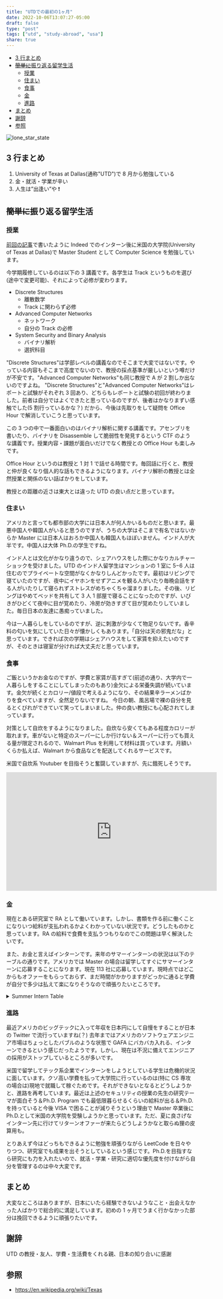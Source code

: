 ```yaml
---
title: "UTDでの最初の1ヶ月"
date: 2022-10-06T13:07:27-05:00
draft: false
type: "post"
tags: ["utd", "study-abroad", "usa"]
share: true
---
```


- [3 行まとめ](#3-行まとめ)
- [~~簡単に~~振り返る留学生活](#簡単に振り返る留学生活)
  - [授業](#授業)
  - [住まい](#住まい)
  - [食事](#食事)
  - [金](#金)
  - [進路](#進路)
- [まとめ](#まとめ)
- [謝辞](#謝辞)
- [参照](#参照)

![lone_star_state](/images/lone_star_state.svg "ボッチのメタファー＝テキサス州旗")

## 3 行まとめ

1. University of Texas at Dallas(通称"UTD")で 8 月から勉強している
2. 金・就活・学業が辛い
3. 人生は”出逢い”や ❗

## ~~簡単に~~振り返る留学生活

### 授業

[前回の記事](https://diohabara.github.io/ja-blog/intern-at-indeed-japan/)で書いたように Indeed でのインターン後に米国の大学院(University of Texas at Dallas)で Master Student として Computer Science を勉強しています。

今学期履修しているのは以下の 3 講義です。各学生は Track というものを選び(途中で変更可能)、それによって必修が変わります。

- Discrete Structures
  - 離散数学
  - Track に関わらず必修
- Advanced Computer Networks
  - ネットワーク
  - 自分の Track の必修
- System Security and Binary Analysis
  - バイナリ解析
  - 選択科目

"Discrete Structures"は学部レベルの講義なのでそこまで大変ではないです。やっている内容もそこまで高度でないので、教授の採点基準が厳しいという噂だけが不安です。"Advanced Computer Networks"も同じ教授で A が 2 割しか出ないのですよね。
"Discrete Structures"と"Advanced Computer Networks"はレポートと試験がそれぞれ 3 回あり、どちらもレポートと試験の初回が終わりました。前者は自分ではよくできたと思っているのですが、後者はかなりまずい感触でした(5 割行っているかな？)
だから、今後は先取りをして疑問を Office Hour で解消していこうと思っています。

この 3 つの中で一番面白いのはバイナリ解析に関する講義です。アセンブリを書いたり、バイナリを Disassemble して脆弱性を発見するという CTF のような講義です。授業内容・課題が面白いだけでなく教授との Office Hour も楽しみです。

Office Hour というのは教授と 1 対 1 で話せる時間です。毎回話に行くと、教授と仲が良くなり個人的な話もできるようになります。バイナリ解析の教授とは全然授業と関係のない話ばかりをしています。

教授との距離の近さは東大とは違った UTD の良い点だと思っています。

### 住まい

アメリカと言っても都市部の大学には日本人が何人かいるものだと思います。最悪中国人や韓国人がいると思うのですが、うちの大学はそこまで有名ではないからか Master には日本人はおろか中国人も韓国人もほぼいません。インド人が大半です。中国人は大体 Ph.D.の学生ですね。

インド人とは文化がかなり違うので、シェアハウスをした際にかなりカルチャーショックを受けました。UTD のインド人留学生はマンションの 1 室に 5−6 人は住むのでプライベートな空間がなくかなりしんどかったです。最初はリビングで寝ていたのですが、夜中にイヤホンをせずアニメを観る人がいたり毎晩会話をする人がいたりして寝られずストレスがめちゃくちゃ溜まりました。その後、リビングはやめてベッドを共有して 3 人 1 部屋で寝ることになったのですが、いびきがひどくて夜中に目が覚めたり、冷房が効きすぎて目が覚めたりしていました。毎日日本の友達に愚痴っていました。

今は一人暮らしをしているのですが、逆に刺激が少なくて物足りないです。香辛料の匂いを気にしていた日々が懐かしくもあります。「自分は天の邪鬼だな」と思っています。できれば次の学期はシェアハウスをして家賃を抑えたいのですが、そのときは寝室が分ければ大丈夫だと思っています。

### 食事

ご飯というかお金なのですが、学費と家賃が高すぎて(前述の通り、大学内で一人暮らしをすることにしてしまったのもあり)金欠による栄養失調が続いています。金欠が続くとカロリー/値段で考えるようになり、その結果辛ラーメンばかりを食べていますが、全然足りないですね。
今日の朝、風呂場で裸の自分を見るとくびれができていて笑ってしまいました。仲の良い教授にも心配されてしまっています。

対策として自炊をするようになりました。自炊なら安くてもある程度カロリーが取れます。車がないと特定のスーパーにしか行けない＆スーパーに行っても買える量が限定されるので、Walmart Plus を利用して材料は買っています。月額いくらか払えば、Walmart から食品などを配送してくれるサービスです。

米国で自炊系 Youtuber を目指そうと奮闘していますが、先に餓死しそうです。

<iframe width="560" height="315" src="https://www.youtube.com/embed/oAKs6ghpaMI" title="YouTube video player" frameborder="0" allow="accelerometer; autoplay; clipboard-write; encrypted-media; gyroscope; picture-in-picture" allowfullscreen></iframe>

### 金

現在とある研究室で RA として働いています。しかし、書類を作る前に働くことになりいつ給料が支払われるかよくわかっていない状況です。どうしたものかと思っています。RA の給料で食費を支払うつもりなのでこの問題は早く解決したいです。

また、お金と言えばインターンです。来年のサマーインターンの状況は以下のテーブルの通りです。アメリカでは Master の場合は留学してすぐにサマーインターンに応募することになります。現在 113 社に応募しています。現時点ではどこからもオファーをもらっておらず、まだ時間がかかりますがどっかに通ると学費が自分で多少は払えて楽になりそうなので頑張りたいところです。

<details>
  <summary>Summer Intern Table</summary>

| Company                             | Job Title                                                                                                      | Year | Status       | Type   | Salary per hour(¥) | Salary per hour($) |
| ----------------------------------- | -------------------------------------------------------------------------------------------------------------- | ---- | ------------ | ------ | ------------------ | ------------------ |
| Barclays                            | Developer Analyst - Explorer Summer Intern Program - 2023                                                      | 2023 | 2 OAed💻     | Summer |                    |                    |
| Citadel                             | Software Engineer – Intern (US)                                                                                | 2023 | 2 OAed💻     | Summer |                    |                    |
| Goldman Sachs                       | Engineering                                                                                                    | 2023 | 2 OAed💻     | Summer |                    |                    |
| Hudson River Trading                | Software Engineering Internship - Summer 2023                                                                  | 2023 | 2 OAed💻     | Summer |                    |                    |
| Samsara                             | Software Engineering Intern                                                                                    | 2023 | 2 OAed💻     | Summer |                    |                    |
| SONY                                | Internship - Software Engineer - Software Development Environment/Automated Software Engineering               | 2023 | 2 OAed💻     | Summer |                    |                    |
| TikTok                              | Software Engineer Intern (Tiktok Ads Platform & Interface) - 2023 Summer (BS/MS)                               | 2023 | 2 OAed💻     | Summer |                    |                    |
| Twitch                              | Engineering Intern                                                                                             | 2023 | 2 OAed💻     | Summer |                    |                    |
| Google                              | Software Engineering Intern, MS, Summer 2023                                                                   | 2023 | 3 Referred🥰 | Summer |                    |                    |
| Adobe                               | 2023 University Graduate - Software Engineer                                                                   | 2023 | 4 Applied💌  | Summer |                    |                    |
| Affirm                              | Software Engineer Intern 2023                                                                                  | 2023 | 4 Applied💌  | Summer |                    |                    |
| Airbnb                              | 2023 Software Engineer Intern                                                                                  | 2023 | 4 Applied💌  | Summer |                    |                    |
| Akuna Capital                       | Development Internship - Python, Summer 2023                                                                   | 2023 | 4 Applied💌  | Summer |                    |                    |
| Amazon                              | Software Development Engineer Internship (2023)                                                                | 2023 | 4 Applied💌  | Summer |                    |                    |
| Amazon Robotics                     | Amazon Robotics Summer 2023 SDE Intern                                                                         | 2023 | 4 Applied💌  | Summer |                    |                    |
| Apple                               | Software Engineering Internship                                                                                | 2023 | 4 Applied💌  | Summer |                    |                    |
| Arrowstreet Capital                 | Quantitative Developer Intern, Summer 2023                                                                     | 2023 | 4 Applied💌  | Summer |                    |                    |
| Asana                               | Summer 2023 Engineering Internship - San Francisco                                                             | 2023 | 4 Applied💌  | Summer |                    |                    |
| Atlassian                           | Software Engineer Intern, 2023 Summer U.S.                                                                     | 2023 | 4 Applied💌  | Summer |                    |                    |
| Autodesk                            | Intern, Software Engineer                                                                                      | 2023 | 4 Applied💌  | Summer |                    |                    |
| BCG                                 | Engineering Intern (Summer 2023)                                                                               | 2023 | 4 Applied💌  | Summer |                    |                    |
| Benchling                           | Software Engineer Intern (Summer 2023)                                                                         | 2023 | 4 Applied💌  | Summer |                    |                    |
| Cadence                             | Software Engineering Intern                                                                                    | 2023 | 4 Applied💌  | Summer |                    |                    |
| Capital One                         | Technology Internship Program - Summer 2023                                                                    | 2023 | 4 Applied💌  | Summer |                    |                    |
| Cloudflare                          | Software Engineer - Intern (2023)                                                                              | 2023 | 4 Applied💌  | Summer |                    |                    |
| Cockroach Labs                      | Software Engineering Intern (Winter and Summer 2023                                                            | 2023 | 4 Applied💌  | Summer |                    |                    |
| Datadog                             | Software Engineer - Intern                                                                                     | 2023 | 4 Applied💌  | Summer |                    |                    |
| DELL                                | Graduate Intern                                                                                                | 2023 | 4 Applied💌  | Summer |                    |                    |
| DELL                                | Software Engineer Intern                                                                                       | 2023 | 4 Applied💌  | Summer |                    |                    |
| Deloitte Consulting                 | Software Engineering Summer Scholar                                                                            | 2023 | 4 Applied💌  | Summer |                    |                    |
| DoorDash                            | Software Engineer, Intern (Summer 2023)                                                                        | 2023 | 4 Applied💌  | Summer |                    |                    |
| Dropbox                             | Software Engineering Intern (Summer 2023)                                                                      | 2023 | 4 Applied💌  | Summer |                    |                    |
| Epic Games                          | Creative Team Engineering Intern - Fortnite                                                                    | 2023 | 4 Applied💌  | Summer |                    |                    |
| Figma                               | Software Engineer Intern (2023)                                                                                | 2023 | 4 Applied💌  | Summer |                    |                    |
| Five Rings                          | Software Developer Intern – Summer 2023 •                                                                      | 2023 | 4 Applied💌  | Summer |                    |                    |
| Fujitsu                             | Software Development Intern                                                                                    | 2023 | 4 Applied💌  | Summer |                    |                    |
| General Motors                      | 2023 Summer Intern – Information Technology                                                                    | 2023 | 4 Applied💌  | Summer |                    |                    |
| Grafana Labs                        | Engineering Intern Program 2023                                                                                | 2023 | 4 Applied💌  | Summer |                    |                    |
| Grammarly                           | Software Engineering Intern                                                                                    | 2023 | 4 Applied💌  | Summer |                    |                    |
| HP                                  | Print Summer 2023- Computer Science Internships                                                                | 2023 | 4 Applied💌  | Summer |                    |                    |
| IBM                                 | Firmware Developer Summer Intern: 2023                                                                         | 2023 | 4 Applied💌  | Summer |                    |                    |
| Intel                               | Graduate Internship - OS Software Engineer                                                                     | 2023 | 4 Applied💌  | Summer |                    |                    |
| LinkedIn                            | Software Engineer Intern - Summer 2023                                                                         | 2023 | 4 Applied💌  | Summer |                    |                    |
| Lucid Motors                        | Intern, Embedded Software Engineer - Summer 2023                                                               | 2023 | 4 Applied💌  | Summer |                    |                    |
| Lyft                                | Software Engineer Intern, Generalist (2023)                                                                    | 2023 | 4 Applied💌  | Summer |                    |                    |
| Microsoft                           | Software Engineering: Intern Opportunities for University Students, United States                              | 2023 | 4 Applied💌  | Summer |                    |                    |
| NASA                                | Summer 2023 Software Engineer Intern                                                                           | 2023 | 4 Applied💌  | Summer |                    |                    |
| NASDAQ                              | Software Engineer​ing Intern – US & Canada 2023 Internship                                                     | 2023 | 4 Applied💌  | Summer |                    |                    |
| NetApp                              | Intern - Software Engineer (BLDR)                                                                              | 2023 | 4 Applied💌  | Summer |                    |                    |
| Nuro                                | Software Engineer (SRE), Intern                                                                                | 2023 | 4 Applied💌  | Summer |                    |                    |
| Nvidia                              | Internships – Software 2023                                                                                    | 2023 | 4 Applied💌  | Summer |                    |                    |
| okta                                | Software Engineer Intern (Summer 2023)                                                                         | 2023 | 4 Applied💌  | Summer |                    |                    |
| Oracle                              | Software Engineer Intern - Corporate Architecture                                                              | 2023 | 4 Applied💌  | Summer |                    |                    |
| Palo Alto Networks                  | Intern - R&D (Research & Development)                                                                          | 2023 | 4 Applied💌  | Summer |                    |                    |
| Paramount                           | Software Engineering Internships - Summer 2023 (Mobile, Video, Web, UI)                                        | 2023 | 4 Applied💌  | Summer |                    |                    |
| PayPal                              | Software Engineer Intern                                                                                       | 2023 | 4 Applied💌  | Summer |                    |                    |
| Plaid                               | Software Engineer - Intern                                                                                     | 2023 | 4 Applied💌  | Summer |                    |                    |
| Pure Storage                        | Software Engineer Intern (for Summer 2023)                                                                     | 2023 | 4 Applied💌  | Summer |                    |                    |
| Pure Storage                        | Software Engineer Intern                                                                                       | 2023 | 4 Applied💌  | Summer |                    |                    |
| Putnam Investment                   | Software Engineer Summer Internship (For Summer 2023)                                                          | 2023 | 4 Applied💌  | Summer |                    |                    |
| Qualcom                             | Software Engineering Internship - Summer 2023                                                                  | 2023 | 4 Applied💌  | Summer |                    |                    |
| Quantcast                           | Software Engineering Intern - Summer 2023                                                                      | 2023 | 4 Applied💌  | Summer |                    |                    |
| Rippling                            | Software Engineering Intern, Summer 2023                                                                       | 2023 | 4 Applied💌  | Summer |                    |                    |
| Salesforce                          | Summer 2023 Intern - Software Engineer                                                                         | 2023 | 4 Applied💌  | Summer |                    |                    |
| Scale AI                            | Software Engineering Intern                                                                                    | 2023 | 4 Applied💌  | Summer |                    |                    |
| ServiceNow                          | IT Software Engineering Intern                                                                                 | 2023 | 4 Applied💌  | Summer |                    |                    |
| Seven Eight Capital                 | 2023 Software Engineer Intern (Campus Hire)                                                                    | 2023 | 4 Applied💌  | Summer |                    |                    |
| Slack                               | 2023 Summer Intern - Software Engineer [Slack]                                                                 | 2023 | 4 Applied💌  | Summer |                    |                    |
| Stripe                              | Software Engineering Intern                                                                                    | 2023 | 4 Applied💌  | Summer |                    |                    |
| Synopsis                            | Intern (Technical-Engineering)                                                                                 | 2023 | 4 Applied💌  | Summer |                    |                    |
| Tableau                             | Summer 2023 Intern - Software Engineer                                                                         | 2023 | 4 Applied💌  | Summer |                    |                    |
| The D. E. Shaw Group                | Software Developer Intern                                                                                      | 2023 | 4 Applied💌  | Summer |                    |                    |
| Two Sigma                           | Software Engineering Internship - NYC                                                                          | 2023 | 4 Applied💌  | Summer |                    |                    |
| Uber                                | 2023 Software Engineer Internship                                                                              | 2023 | 4 Applied💌  | Summer |                    |                    |
| UiPath                              | Software Engineer Intern                                                                                       | 2023 | 4 Applied💌  | Summer |                    |                    |
| VISA                                | Intern, Software Engineer - Masters - Multiple Locations - Summer 2023                                         | 2023 | 4 Applied💌  | Summer |                    |                    |
| VISA                                | Intern, Software Engineer - Masters - Multiple Locations - Summer 2023                                         | 2023 | 4 Applied💌  | Summer |                    |                    |
| Warner Bros. Discovery’s technology | Software Engineering Internship - Summer 2023                                                                  | 2023 | 4 Applied💌  | Summer |                    |                    |
| Waymo                               | 2023 Intern, Software Engineer, Generalist                                                                     | 2023 | 4 Applied💌  | Summer |                    |                    |
| Yugabyte                            | Software Engineer Intern - Core Database                                                                       | 2023 | 4 Applied💌  | Summer |                    |                    |
| Zoom                                | 2023 Software Development Engineer - Intern                                                                    | 2023 | 4 Applied💌  | Summer |                    |                    |
| Arm                                 | Intern Software Engineer                                                                                       | 2023 | 5 Rejected🙏 | Summer |                    |                    |
| Audible                             | Audible Software Development Engineer Internship                                                               | 2023 | 5 Rejected🙏 | Summer |                    |                    |
| Bank of New York Mellon(BNY Mellon) | 2023 START Technology Intern Program - Developer - NYC                                                         | 2023 | 5 Rejected🙏 | Summer |                    |                    |
| BlackRock                           | 2023 Summer Internship Program - Investments - Investment Operations - Global Investment Operations - New York | 2023 | 5 Rejected🙏 | Summer |                    |                    |
| Bloomberg                           | 2023 Software Engineer Intern                                                                                  | 2023 | 5 Rejected🙏 | Summer |                    |                    |
| Cisco                               | Enterprise Applications & Infrastructure Engineer - Summer FY23 Internship (Meraki)                            | 2023 | 5 Rejected🙏 | Summer |                    |                    |
| Cisco                               | Product Software Engineer (Firmware / Features) Intern - Summer 2023 (Meraki)                                  | 2023 | 5 Rejected🙏 | Summer |                    |                    |
| Cisco                               | Site Reliability Engineer Summer 2023 Internship (Meraki)                                                      | 2023 | 5 Rejected🙏 | Summer |                    |                    |
| Cisco                               | Full Stack Software Engineer Intern - Summer 2023 (Meraki)                                                     | 2023 | 5 Rejected🙏 | Summer |                    |                    |
| Cisco                               | Test Automation Engineer Summer 2023 Internship (Meraki)                                                       | 2023 | 5 Rejected🙏 | Summer |                    |                    |
| databricks                          | Software Engineering Intern (2023)                                                                             | 2023 | 5 Rejected🙏 | Summer |                    |                    |
| DRW                                 | Software Developer Intern                                                                                      | 2023 | 5 Rejected🙏 | Summer |                    |                    |
| Duolingo                            | Software Engineer, Intern                                                                                      | 2023 | 5 Rejected🙏 | Summer |                    |                    |
| IMC                                 | Software Engineer Intern -- Summer 2023                                                                        | 2023 | 5 Rejected🙏 | Summer |                    |                    |
| Intel                               | Automation Software Engineer Graduate Intern                                                                   | 2023 | 5 Rejected🙏 | Summer |                    |                    |
| Jane Street                         | Software Engineer Internship, May - September                                                                  | 2023 | 5 Rejected🙏 | Summer |                    |                    |
| JPMorgan Chase                      | 2023 Software Engineer Program – Summer Internship Opportunities                                               | 2023 | 5 Rejected🙏 | Summer |                    |                    |
| McKinsey & Company                  | Software Engineering Intern - University Students                                                              | 2023 | 5 Rejected🙏 | Summer |                    |                    |
| Meta                                | Software Engineer Intern/ Co-Op                                                                                | 2023 | 5 Rejected🙏 | Summer |                    |                    |
| Optiver                             | Software Engineer Intern (Summer 2023 – Chicago)                                                               | 2023 | 5 Rejected🙏 | Summer |                    |                    |
| Palantir                            | Software Engineer, Internship                                                                                  | 2023 | 5 Rejected🙏 | Summer |                    |                    |
| Pinterest                           | Software Engineering Intern (USA)                                                                              | 2023 | 5 Rejected🙏 | Summer |                    |                    |
| Ramp                                | Software Engineer Internship - Backend                                                                         | 2023 | 5 Rejected🙏 | Summer |                    |                    |
| Roblox                              | Software Engineer - Intern (Summer 2023)                                                                       | 2023 | 5 Rejected🙏 | Summer |                    |                    |
| TikTok                              | Software Engineer Intern (Platform Governance)- 2023 Summer (BS/ MS)                                           | 2023 | 5 Rejected🙏 | Summer |                    |                    |
| Toyota Connected                    | Software Engineer - Summer 2023 Intern                                                                         | 2023 | 5 Rejected🙏 | Summer |                    |                    |
| Toyota Connected                    | Embedded Software Engineer - Summer 2023 Intern                                                                | 2023 | 5 Rejected🙏 | Summer |                    |                    |
| Toyota Connected                    | Machine Learning Engineer - Summer 2023 Intern                                                                 | 2023 | 5 Rejected🙏 | Summer |                    |                    |
| Valkyrie Trading                    | Software Engineer Intern (Summer 2023)                                                                         | 2023 | 5 Rejected🙏 | Summer |                    |                    |
| Virtu Financial                     | Internship - Developer                                                                                         | 2023 | 5 Rejected🙏 | Summer |                    |                    |
| Workiva                             | 2023 Summer - Software Engineer Intern                                                                         | 2023 | 5 Rejected🙏 | Summer |                    |                    |
| Intel                               | Software Engineer - Graduate Intern                                                                            | 2023 | 6 Canceled❌ | Summer |                    |                    |

</details>

### 進路

最近アメリカのビッグテックに入って年収を日本円にして自慢をすることが日本の Twitter で流行っていますね(？)
去年まではアメリカのソフトウェアエンジニア市場はちょっとしたバブルのような状態で GAFA にバカバカ入れる、インターンできるという感じだったようです。しかし、現在は不況に備えてエンジニアの採用がストップしているところが多いです。

米国で留学してテック系企業でインターンをしようとしている学生は危機的状況に面しています。クソ高い学費を払って大学院に行っているのは(特に CS 専攻の場合は)現地で就職して稼ぐためです。それができないとなるとどうしようかと、進路を再考しています。最近は上述のセキュリティの授業の先生の研究テーマが面白そう＆Ph.D. Program でも最低限暮らせるくらいの給料が出る＆Ph.D.を持っていると今後 VISA で困ることが減りそうという理由で Master 卒業後に Ph.D.として米国の大学院を受験しようかと思っています。ただ、夏に良さげなインターン先に行けてリターンオファーが来たらどうしようかなと取らぬ狸の皮算用も。

とりあえず今はどっちもできるように勉強を頑張りながら LeetCode を日々やりつつ、研究室でも成果を出そうとしているという感じです。Ph.D.を目指すなら研究にも力を入れたいので、就活・学業・研究に適切な優先度を付けながら自分を管理するのは中々大変です。

## まとめ

大変なところはありますが、日本にいたら経験できないようなこと・出会えなかった人ばかりで総合的に満足しています。初めの 1 ヶ月でうまく行かなかった部分は挽回できるように頑張りたいです。

## 謝辞

UTD の教授・友人、学費・生活費をくれる親、日本の知り合いに感謝

## 参照

- <https://en.wikipedia.org/wiki/Texas>
